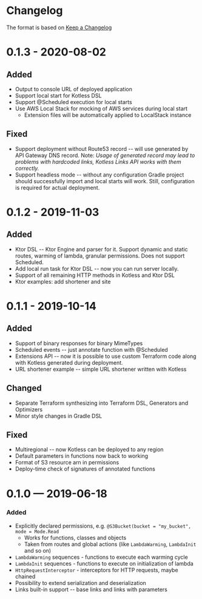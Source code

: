 # Changelog
The format is based on [Keep a Changelog](https://keepachangelog.com/en/1.0.0/)

# 0.1.3 - 2020-08-02
## Added
* Output to console URL of deployed application
* Support local start for Kotless DSL
* Support @Scheduled execution for local starts
* Use AWS Local Stack for mocking of AWS services during local start
   * Extension files will be automatically applied to LocalStack instance

## Fixed
* Support deployment without Route53 record -- will use generated by API Gateway DNS record. Note: *Usage of generated record may lead to problems with hardcoded links, Kotless Links API works with them correctly.*
* Support headless mode -- without any configuration Gradle project should successfully import and local starts will work. Still, configuration is required for actual deployment.


# 0.1.2 - 2019-11-03
## Added
* Ktor DSL -- Ktor Engine and parser for it. Support dynamic and static routes, warming of lambda,
  granular permissions. Does not support Scheduled.
* Add local run task for Ktor DSL -- now you can run server locally.
* Support of all remaining HTTP methods in Kotless and Ktor DSL
* Ktor examples: add shortener and site

# 0.1.1 - 2019-10-14
## Added
* Support of binary responses for binary MimeTypes
* Scheduled events -- just annotate function with @Scheduled
* Extensions API -- now it is possible to use custom Terraform code along with Kotless generated during deployment.
* URL shortener example -- simple URL shortener written with Kotless

## Changed
* Separate Terraform synthesizing into Terraform DSL, Generators and Optimizers
* Minor style changes in Gradle DSL

## Fixed
* Multiregional -- now Kotless can be deployed to any region
* Default parameters in functions now back to working
* Format of S3 resource arn in permissions
* Deploy-time check of signatures of annotated functions

# 0.1.0 — 2019-06-18
### Added
* Explicitly declared permissions, e.g. `@S3Bucket(bucket = "my_bucket", mode = Mode.Read`
    * Works for functions, classes and objects
    * Taken from routes and global actions (like `LambdaWarming`, `LambdaInit` and so on)
* `LambdaWarming` sequences - functions to execute each warming cycle
* `LambdaInit` sequences - functions to execute on initialization of lambda
* `HttpRequestInterceptor` - interceptors for HTTP requests, maybe chained
* Possibility to extend serialization and deserialization
* Links built-in support -- base links and links with parameters
